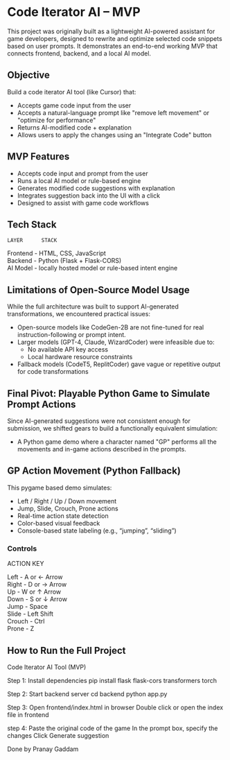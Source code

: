 # Code Iterator AI – MVP

This project was originally built as a lightweight AI-powered assistant for game developers, designed to rewrite and optimize selected code snippets based on user prompts. It demonstrates an end-to-end working MVP that connects frontend, backend, and a local AI model.

## Objective

Build a code iterator AI tool (like Cursor) that:
- Accepts game code input from the user
- Accepts a natural-language prompt like "remove left movement" or "optimize for performance"
- Returns AI-modified code + explanation
- Allows users to apply the changes using an "Integrate Code" button


## MVP Features

- Accepts code input and prompt from the user
- Runs a local AI model or rule-based engine
- Generates modified code suggestions with explanation
- Integrates suggestion back into the UI with a click
- Designed to assist with game code workflows


## Tech Stack

    LAYER      STACK                               

  Frontend  -   HTML, CSS, JavaScript                 
  Backend   -  Python (Flask + Flask-CORS)           
  AI Model  -  locally hosted model or rule-based intent engine 

## Limitations of Open-Source Model Usage

While the full architecture was built to support AI-generated transformations, we encountered practical issues:

- Open-source models like CodeGen-2B are not fine-tuned for real instruction-following or prompt intent.
- Larger models (GPT-4, Claude, WizardCoder) were infeasible due to:
  - No available API key access
  - Local hardware resource constraints
- Fallback models (CodeT5, ReplitCoder) gave vague or repetitive output for code transformations


## Final Pivot: Playable Python Game to Simulate Prompt Actions

Since AI-generated suggestions were not consistent enough for submission, we shifted gears to build a functionally equivalent simulation:

- A Python game demo where a character named "GP" performs all the movements and in-game actions described in the prompts.

## GP Action Movement (Python Fallback)

This pygame based demo simulates:

- Left / Right / Up / Down movement  
- Jump, Slide, Crouch, Prone actions  
- Real-time action state detection  
- Color-based visual feedback  
- Console-based state labeling (e.g., “jumping”, “sliding”)

### Controls

  ACTION       KEY               

  Left       - A or ← Arrow     
  Right      - D or → Arrow     
  Up         - W or ↑ Arrow     
  Down       - S or ↓ Arrow     
  Jump       - Space            
  Slide      - Left Shift       
  Crouch     - Ctrl             
  Prone      - Z                


## How to Run the Full Project

 Code Iterator AI Tool (MVP)

 Step 1: Install dependencies
 pip install flask flask-cors transformers torch

 Step 2: Start backend server
 cd backend
 python app.py

 Step 3: Open frontend/index.html in browser
 Double click or open the index file in frontend

 step 4: Paste the original code of the game 
 In the prompt box, specify the changes
 Click Generate suggestion


Done by Pranay Gaddam
